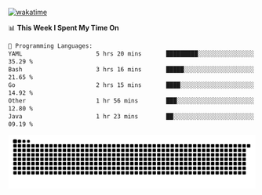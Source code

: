[![wakatime](https://wakatime.com/badge/user/384f91c6-4eee-411f-8f3b-1b691f58a544.svg)](https://wakatime.com/@384f91c6-4eee-411f-8f3b-1b691f58a544)

<!--START_SECTION:waka-->
📊 **This Week I Spent My Time On** 

```text
💬 Programming Languages: 
YAML                     5 hrs 20 mins       █████████░░░░░░░░░░░░░░░░   35.29 % 
Bash                     3 hrs 16 mins       █████░░░░░░░░░░░░░░░░░░░░   21.65 % 
Go                       2 hrs 15 mins       ████░░░░░░░░░░░░░░░░░░░░░   14.92 % 
Other                    1 hr 56 mins        ███░░░░░░░░░░░░░░░░░░░░░░   12.80 % 
Java                     1 hr 23 mins        ██░░░░░░░░░░░░░░░░░░░░░░░   09.19 % 
```


<!--END_SECTION:waka-->

<picture>
  <source media="(prefers-color-scheme: dark)" srcset="https://raw.githubusercontent.com/fuwx295/fuwx295/output/github-contribution-grid-snake-dark.svg">
  <source media="(prefers-color-scheme: light)" srcset="https://raw.githubusercontent.com/fuwx295/fuwx295/output/github-contribution-grid-snake.svg">
  <img alt="github contribution grid snake animation" src="https://raw.githubusercontent.com/fuwx295/fuwx295/output/github-contribution-grid-snake.svg">
</picture>

